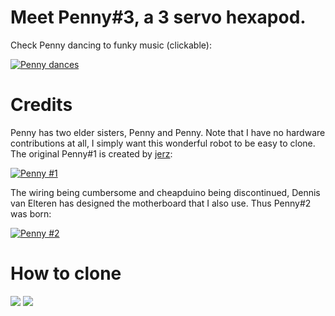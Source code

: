 # Meet Penny#3, a 3 servo hexapod.

Check Penny dancing to funky music (clickable):

[![Penny dances](https://img.youtube.com/vi/quMe5CEoOok/0.jpg)](https://youtu.be/quMe5CEoOok)

# Credits

Penny has two elder sisters, Penny and Penny. Note that I have no hardware contributions at all, I simply want this wonderful robot to be easy to clone. The original Penny#1 is created by [jerz](https://www.robotshop.com/community/robots/show/penny):

[![Penny #1](https://img.youtube.com/vi/7Py03SH5DbE/0.jpg)](https://youtu.be/7Py03SH5DbE)

The wiring being cumbersome and cheapduino being discontinued, Dennis van Elteren has designed the motherboard that I also use. Thus Penny#2 was born:

[![Penny #2](https://img.youtube.com/vi/PiVTC8JhZTQ/0.jpg)](https://youtu.be/PiVTC8JhZTQ)

# How to clone

![](https://raw.githubusercontent.com/ssloy/penny/master/doc/penny-body-print.jpg)
![](https://raw.githubusercontent.com/ssloy/penny/master/doc/proximity-sensor.gif)
